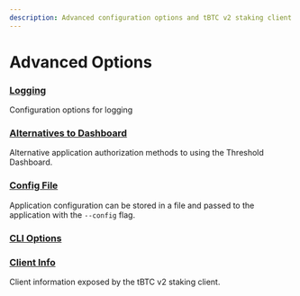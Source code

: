 ```yaml
---
description: Advanced configuration options and tBTC v2 staking client options
---
```


# Advanced Options

### [Logging](logging.md)

Configuration options for logging

### [Alternatives to Dashboard](alternatives-to-dashboard.md)

Alternative application authorization methods to using the Threshold Dashboard.

### [Config File](config-file.md)

Application configuration can be stored in a file and passed to the application with the `--config` flag.

### [CLI Options](cli-options.md)

### [Client Info](client-info.md)

Client information exposed by the tBTC v2 staking client.
